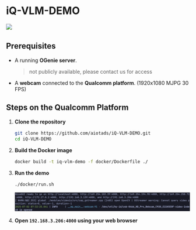 # iQ-VLM-DEMO

<img src="docs/vlm.gif" width="500"/>

## Prerequisites

* A running **OGenie server**.
  > not publicly available, please contact us for access
* A **webcam** connected to the **Qualcomm platform**. (1920x1080 MJPG 30 FPS)

## Steps on the Qualcomm Platform

1. **Clone the repository**

   ```bash
   git clone https://github.com/aiotads/iQ-VLM-DEMO.git
   cd iQ-VLM-DEMO
   ```

2. **Build the Docker image**

   ```bash
   docker build -t iq-vlm-demo -f docker/Dockerfile ./
   ```

3. **Run the demo**

   ```bash
   ./docker/run.sh
   ```

   <img src="docs/console.png" width="600"/>

4. **Open `192.168.3.206:4000` using your web browser**

